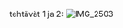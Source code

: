 tehtävät 1 ja 2:
![IMG_2503](https://user-images.githubusercontent.com/128046458/228210803-21ef1276-b635-49c8-8e7c-737be7704e0a.jpg)
